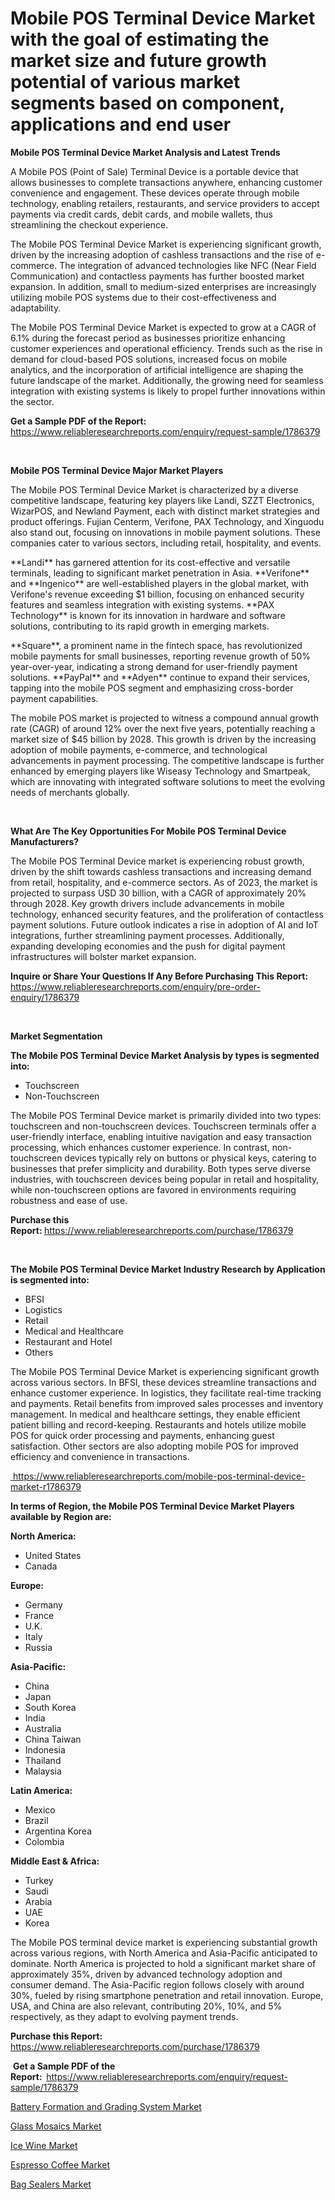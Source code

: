 <p><h1>Mobile POS Terminal Device Market with the goal of estimating the market size and future growth potential of various market segments based on component, applications and end user</h1></p><p><strong>Mobile POS Terminal Device Market Analysis and Latest Trends</strong></p>
<p><p>A Mobile POS (Point of Sale) Terminal Device is a portable device that allows businesses to complete transactions anywhere, enhancing customer convenience and engagement. These devices operate through mobile technology, enabling retailers, restaurants, and service providers to accept payments via credit cards, debit cards, and mobile wallets, thus streamlining the checkout experience. </p><p>The Mobile POS Terminal Device Market is experiencing significant growth, driven by the increasing adoption of cashless transactions and the rise of e-commerce. The integration of advanced technologies like NFC (Near Field Communication) and contactless payments has further boosted market expansion. In addition, small to medium-sized enterprises are increasingly utilizing mobile POS systems due to their cost-effectiveness and adaptability. </p><p>The Mobile POS Terminal Device Market is expected to grow at a CAGR of 6.1% during the forecast period as businesses prioritize enhancing customer experiences and operational efficiency. Trends such as the rise in demand for cloud-based POS solutions, increased focus on mobile analytics, and the incorporation of artificial intelligence are shaping the future landscape of the market. Additionally, the growing need for seamless integration with existing systems is likely to propel further innovations within the sector.</p></p>
<p><strong>Get a Sample PDF of the Report:&nbsp;</strong> <a href="https://www.reliableresearchreports.com/enquiry/request-sample/1786379?utm_campaign=5&utm_medium=2&utm_source=Github&utm_content=ia&utm_term=09102024&utm_id=mobile-pos-terminal-device">https://www.reliableresearchreports.com/enquiry/request-sample/1786379</a></p>
<p>&nbsp;</p>
<p><strong>Mobile POS Terminal Device Major Market Players</strong></p>
<p><p>The Mobile POS Terminal Device Market is characterized by a diverse competitive landscape, featuring key players like Landi, SZZT Electronics, WizarPOS, and Newland Payment, each with distinct market strategies and product offerings. Fujian Centerm, Verifone, PAX Technology, and Xinguodu also stand out, focusing on innovations in mobile payment solutions. These companies cater to various sectors, including retail, hospitality, and events.</p><p>**Landi** has garnered attention for its cost-effective and versatile terminals, leading to significant market penetration in Asia. **Verifone** and **Ingenico** are well-established players in the global market, with Verifone's revenue exceeding $1 billion, focusing on enhanced security features and seamless integration with existing systems. **PAX Technology** is known for its innovation in hardware and software solutions, contributing to its rapid growth in emerging markets.</p><p>**Square**, a prominent name in the fintech space, has revolutionized mobile payments for small businesses, reporting revenue growth of 50% year-over-year, indicating a strong demand for user-friendly payment solutions. **PayPal** and **Adyen** continue to expand their services, tapping into the mobile POS segment and emphasizing cross-border payment capabilities.</p><p>The mobile POS market is projected to witness a compound annual growth rate (CAGR) of around 12% over the next five years, potentially reaching a market size of $45 billion by 2028. This growth is driven by the increasing adoption of mobile payments, e-commerce, and technological advancements in payment processing. The competitive landscape is further enhanced by emerging players like Wiseasy Technology and Smartpeak, which are innovating with integrated software solutions to meet the evolving needs of merchants globally.</p></p>
<p>&nbsp;</p>
<p><strong>What Are The Key Opportunities For Mobile POS Terminal Device Manufacturers?</strong></p>
<p><p>The Mobile POS Terminal Device market is experiencing robust growth, driven by the shift towards cashless transactions and increasing demand from retail, hospitality, and e-commerce sectors. As of 2023, the market is projected to surpass USD 30 billion, with a CAGR of approximately 20% through 2028. Key growth drivers include advancements in mobile technology, enhanced security features, and the proliferation of contactless payment solutions. Future outlook indicates a rise in adoption of AI and IoT integrations, further streamlining payment processes. Additionally, expanding developing economies and the push for digital payment infrastructures will bolster market expansion.</p></p>
<p><strong>Inquire or Share Your Questions If Any Before Purchasing This Report:</strong> <a href="https://www.reliableresearchreports.com/enquiry/pre-order-enquiry/1786379?utm_campaign=5&utm_medium=2&utm_source=Github&utm_content=ia&utm_term=09102024&utm_id=mobile-pos-terminal-device">https://www.reliableresearchreports.com/enquiry/pre-order-enquiry/1786379</a></p>
<p>&nbsp;</p>
<p><strong>Market Segmentation</strong></p>
<p><strong>The Mobile POS Terminal Device Market Analysis by types is segmented into:</strong></p>
<p><ul><li>Touchscreen</li><li>Non-Touchscreen</li></ul></p>
<p><p>The Mobile POS Terminal Device market is primarily divided into two types: touchscreen and non-touchscreen devices. Touchscreen terminals offer a user-friendly interface, enabling intuitive navigation and easy transaction processing, which enhances customer experience. In contrast, non-touchscreen devices typically rely on buttons or physical keys, catering to businesses that prefer simplicity and durability. Both types serve diverse industries, with touchscreen devices being popular in retail and hospitality, while non-touchscreen options are favored in environments requiring robustness and ease of use.</p></p>
<p><strong>Purchase this Report:&nbsp;</strong><a href="https://www.reliableresearchreports.com/purchase/1786379?utm_campaign=5&utm_medium=2&utm_source=Github&utm_content=ia&utm_term=09102024&utm_id=mobile-pos-terminal-device">https://www.reliableresearchreports.com/purchase/1786379</a></p>
<p>&nbsp;</p>
<p><strong>The Mobile POS Terminal Device Market Industry Research by Application is segmented into:</strong></p>
<p><ul><li>BFSI</li><li>Logistics</li><li>Retail</li><li>Medical and Healthcare</li><li>Restaurant and Hotel</li><li>Others</li></ul></p>
<p><p>The Mobile POS Terminal Device Market is experiencing significant growth across various sectors. In BFSI, these devices streamline transactions and enhance customer experience. In logistics, they facilitate real-time tracking and payments. Retail benefits from improved sales processes and inventory management. In medical and healthcare settings, they enable efficient patient billing and record-keeping. Restaurants and hotels utilize mobile POS for quick order processing and payments, enhancing guest satisfaction. Other sectors are also adopting mobile POS for improved efficiency and convenience in transactions.</p></p>
<p><a href="https://www.reliableresearchreports.com/mobile-pos-terminal-device-market-r1786379?utm_campaign=5&utm_medium=2&utm_source=Github&utm_content=ia&utm_term=09102024&utm_id=mobile-pos-terminal-device">&nbsp;https://www.reliableresearchreports.com/mobile-pos-terminal-device-market-r1786379</a></p>
<p><strong>In terms of Region, the Mobile POS Terminal Device Market Players available by Region are:</strong></p>
<p>
    <p> <strong> North America: </strong>
        <ul>
            <li>United States</li>
            <li>Canada</li>
        </ul>
        </p> 
    <p> <strong> Europe: </strong>
        <ul>
            <li>Germany</li>
            <li>France</li>
            <li>U.K.</li>
            <li>Italy</li>
            <li>Russia</li>
        </ul>
        </p> 
    <p> <strong> Asia-Pacific: </strong>
        <ul>
            <li>China</li>
            <li>Japan</li>
            <li>South Korea</li>
            <li>India</li>
            <li>Australia</li>
            <li>China Taiwan</li>
            <li>Indonesia</li>
            <li>Thailand</li>
            <li>Malaysia</li>
        </ul>
        </p> 
    <p> <strong> Latin America: </strong>
        <ul>
            <li>Mexico</li>
            <li>Brazil</li>
            <li>Argentina Korea</li>
            <li>Colombia</li>
        </ul>
        </p> 
    <p> <strong> Middle East & Africa: </strong>
        <ul>
            <li>Turkey</li>
            <li>Saudi</li>
            <li>Arabia</li>
            <li>UAE</li>
            <li>Korea</li>
        </ul>
    </p>
    </p>
<p><p>The Mobile POS terminal device market is experiencing substantial growth across various regions, with North America and Asia-Pacific anticipated to dominate. North America is projected to hold a significant market share of approximately 35%, driven by advanced technology adoption and consumer demand. The Asia-Pacific region follows closely with around 30%, fueled by rising smartphone penetration and retail innovation. Europe, USA, and China are also relevant, contributing 20%, 10%, and 5% respectively, as they adapt to evolving payment trends.</p></p>
<p><strong>Purchase this Report: </strong><a href="https://www.reliableresearchreports.com/purchase/1786379?utm_campaign=5&utm_medium=2&utm_source=Github&utm_content=ia&utm_term=09102024&utm_id=mobile-pos-terminal-device">https://www.reliableresearchreports.com/purchase/1786379</a></p>
<p>&nbsp;<strong>Get a Sample PDF of the Report:&nbsp;&nbsp;</strong><a href="https://www.reliableresearchreports.com/enquiry/request-sample/1786379?utm_campaign=5&utm_medium=2&utm_source=Github&utm_content=ia&utm_term=09102024&utm_id=mobile-pos-terminal-device">https://www.reliableresearchreports.com/enquiry/request-sample/1786379</a></p>
<p><strong></strong></p>
<p><p><a href="https://github.com/AnnDiaz698/Market-Research-Report-List-1/blob/main/battery-formation-and-grading-system-market.md?utm_campaign=5&utm_medium=2&utm_source=Github&utm_content=ia&utm_term=09102024&utm_id=mobile-pos-terminal-device">Battery Formation and Grading System Market</a></p><p><a href="https://www.linkedin.com/pulse/glass-mosaics-market-size-growth-trends-statistics-forecasts-cudff?trackingId=s%2BJJ%2B%2FhPSqmzPQeqfYOY4A%3D%3D&utm_campaign=5&utm_medium=2&utm_source=Github&utm_content=ia&utm_term=09102024&utm_id=mobile-pos-terminal-device">Glass Mosaics Market</a></p><p><a href="https://issuu.com/reportprime-2/docs/ice-wine-market-size-2030.pptx_728357bbf6fd37?utm_campaign=5&utm_medium=2&utm_source=Github&utm_content=ia&utm_term=09102024&utm_id=mobile-pos-terminal-device">Ice Wine Market</a></p><p><a href="https://issuu.com/reportprime-2/docs/espresso-coffee-market-size-2030.pp_9a73f9a6700879?utm_campaign=5&utm_medium=2&utm_source=Github&utm_content=ia&utm_term=09102024&utm_id=mobile-pos-terminal-device">Espresso Coffee Market</a></p><p><a href="https://www.linkedin.com/pulse/bag-sealers-market-trends-strategic-insights-2024-2031-marketixir-onqzf?utm_campaign=5&utm_medium=2&utm_source=Github&utm_content=ia&utm_term=09102024&utm_id=mobile-pos-terminal-device">Bag Sealers Market</a></p></p>